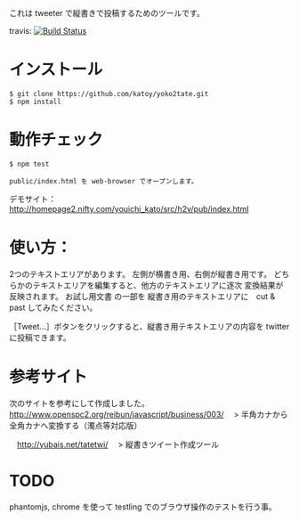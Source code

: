 
これは tweeter で縦書きで投稿するためのツールです。

travis: [![Build Status](https://travis-ci.org/katoy/yoko2tate.png?branch=master)](https://travis-ci.org/katoy/yoko2tate)

インストール
============

    $ git clone https://github.com/katoy/yoko2tate.git
	$ npm install

動作チェック
=============

    $ npm test
	
	public/index.html を web-browser でオープンします。


デモサイト：　http://homepage2.nifty.com/youichi_kato/src/h2v/pub/index.html

使い方：
======
2つのテキストエリアがあります。
左側が横書き用、右側が縦書き用です。
どちらかのテキストエリアを編集すると、他方のテキストエリアに逐次 変換結果が反映されます。
お試し用文書 の一部を 縦書き用のテキストエリアに　cut & past してみたください。

［Tweet...］ボタンをクリックすると、縦書き用テキストエリアの内容を twitter に投稿できます。

参考サイト
==========
次のサイトを参考にして作成しました。
　http://www.openspc2.org/reibun/javascript/business/003/
　> 半角カナから全角カナへ変換する（濁点等対応版）
 
　http://yubais.net/tatetwi/
　> 縦書きツイート作成ツール

TODO
======
phantomjs, chrome を使って testling でのブラウザ操作のテストを行う事。



